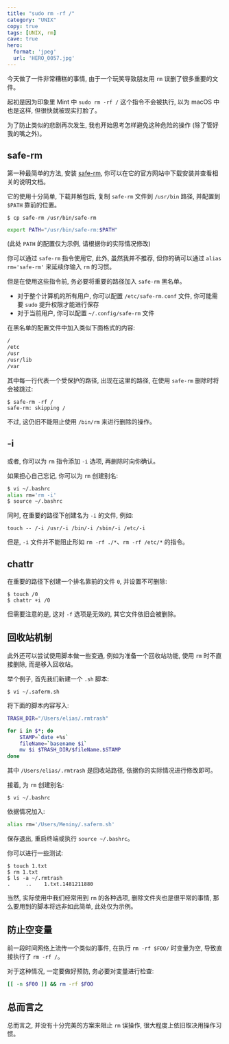 ```yaml
---
title: "sudo rm -rf /"
category: "UNIX"
copy: true
tags: [UNIX, rm]
cave: true
hero:
  format: 'jpeg'
  url: 'HERO_0057.jpg'
---
```

今天做了一件非常糟糕的事情, 由于一个玩笑导致朋友用 `rm` 误删了很多重要的文件。

起初是因为印象里 Mint 中 `sudo rm -rf /` 这个指令不会被执行, 以为 macOS 中也是这样, 但很快就被现实打脸了。

为了防止类似的悲剧再次发生, 我也开始思考怎样避免这种危险的操作 (除了管好我的嘴之外)。

## safe-rm

第一种最简单的方法, 安装 [safe-rm](https://launchpad.net/safe-rm), 你可以在它的官方网站中下载安装并查看相关的说明文档。

它的使用十分简单, 下载并解包后, 复制 `safe-rm` 文件到 `/usr/bin` 路径, 并配置到 `$PATH` 靠前的位置。

```console
$ cp safe-rm /usr/bin/safe-rm
```

```sh
export PATH="/usr/bin/safe-rm:$PATH"
```

(此处 `PATH` 的配置仅为示例, 请根据你的实际情况修改)

你可以通过 `safe-rm` 指令使用它, 此外, 虽然我并不推荐, 但你的确可以通过 `alias rm='safe-rm'` 来延续你输入 `rm` 的习惯。

但是在使用这些指令前, 务必要将重要的路径加入 `safe-rm` 黑名单。

* 对于整个计算机的所有用户, 你可以配置 `/etc/safe-rm.conf` 文件, 你可能需要 `sudo` 提升权限才能进行保存
* 对于当前用户, 你可以配置 `~/.config/safe-rm` 文件

在黑名单的配置文件中加入类似下面格式的内容:

```sh
/
/etc
/usr
/usr/lib
/var
```

其中每一行代表一个受保护的路径, 出现在这里的路径, 在使用 `safe-rm` 删除时将会被跳过:

```console
$ safe-rm -rf /
safe-rm: skipping /
```

不过, 这仍旧不能阻止使用 `/bin/rm` 来进行删除的操作。

## -i

或者, 你可以为 `rm` 指令添加 `-i` 选项, 再删除时向你确认。

如果担心自己忘记, 你可以为 `rm` 创建别名:

```sh
$ vi ~/.bashrc
alias rm='rm -i'
$ source ~/.bashrc
```

同时, 在重要的路径下创建名为 `-i` 的文件, 例如:

```console
touch -- /-i /usr/-i /bin/-i /sbin/-i /etc/-i
```

但是, `-i` 文件并不能阻止形如 `rm -rf ./*`、`rm -rf /etc/*` 的指令。

## chattr

在重要的路径下创建一个排名靠前的文件 `0`, 并设置不可删除:

```console
$ touch /0
$ chattr +i /0
```

但需要注意的是, 这对 `-f` 选项是无效的, 其它文件依旧会被删除。

## 回收站机制

此外还可以尝试使用脚本做一些变通, 例如为准备一个回收站功能, 使用 `rm` 时不直接删除, 而是移入回收站。

举个例子, 首先我们新建一个 `.sh` 脚本:

```console
$ vi ~/.saferm.sh
```

将下面的脚本内容写入:

```sh
TRASH_DIR="/Users/elias/.rmtrash"

for i in $*; do
    STAMP=`date +%s`
    fileName=`basename $i`
    mv $i $TRASH_DIR/$fileName.$STAMP
done
```

其中 `/Users/elias/.rmtrash` 是回收站路径, 依据你的实际情况进行修改即可。

接着, 为 `rm` 创建别名:

```console
$ vi ~/.bashrc
```

依据情况加入:

```sh
alias rm='/Users/Meniny/.saferm.sh'
```

保存退出, 重启终端或执行 `source ~/.bashrc`。

你可以进行一些测试:

```console
$ touch 1.txt
$ rm 1.txt
$ ls -a ~/.rmtrash
.	  ..  	1.txt.1481211880
```

当然, 实际使用中我们经常用到 `rm` 的各种选项, 删除文件夹也是很平常的事情, 那么要用到的脚本将远非如此简单, 此处仅为示例。

## 防止空变量

前一段时间网络上流传一个类似的事件, 在执行 `rm -rf $FOO/` 时变量为空, 导致直接执行了 `rm -rf /`。

对于这种情况, 一定要做好预防, 务必要对变量进行检查:

```sh
[[ -n $F00 ]] && rm -rf $FOO
```

## 总而言之

总而言之, 并没有十分完美的方案来阻止 `rm` 误操作, 很大程度上依旧取决用操作习惯。
